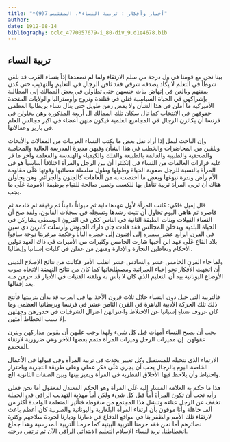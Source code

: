 ```yaml
---
title: "*أخبار وأفكار : تربية النساء*. المقتبس 7(9)"
author: 
date: 1912-08-14
bibliography: oclc_4770057679-i_80-div_9.d1e4678.bib
---
```




##  تربية النساء 


 بينا نحن مع قومنا في ول درجة من سلم الارتقاء ولما لم نصعدها إذاً بنساء الغرب قد بلغن شوطاً في التعلم لا يكاد يصدقه شرقي فقد ثافن الرجال في التعليم والتهذيب حتى كدن يفقنهم وبالغن في إنهاض بنات جنسهن حتى تطاولن في بعض الممالك إلى المطالبة   بإشراكهن في الحياة السياسية فنلن في فنلندة ونروج وأوستراليا والولايات المتحدة الأميركية ما أملن في هذا الشأن ولا يمض زمن طويل حتى ينال نساء بريطانيا العظمى حقوقهن في الانتخاب كما نال سكان تلك الممالك ال  أربعة  المذكورة وهن يحاولن في فرنسا أن يكاثرن الرجال في المجاميع العلمية فيكون منهن أعضاء في اكبر مجالس العلم في باريز وعمالاتها. 

 وإن الباحث ليمل إذا أراد نقل بعض ما يكتب النساء الغربيات من المقالات والأبحاث ويلقين من المحاضرات والخطب في هذا الشأن وفيهن مديرة المدرسة العالية والمحامية والصحفية والطبيبة والعالمة بالطبيعة والفلك والكيمياء والهندسة والمعلمة وآخر ما قر عليه قرارات العالمات من النساء في إنكلترا أن بين الرجل والمرأة اختلافاً أساسياً هو في المرأة بالنسبة للرجل صعوبة الحياة وطولها وطول سلسلة مصائبها وقوتها عَلَى مقاومة الأم راض وندرة نبوغها وبعض ما اختصت به من العاهات كالجنون والجرائم. وهن يحاولن هناك أن تربى المرأة تربية تتأهل بها للكسب وتصير صالحة للقيام بوظيفة الأمومة عَلَى ما يجب. 

 قال إميل فاكي: كانت المرأة لأول عهدها دابة ثم حيواناً داجناً ثم رقيقة ثم خادمة ثم قاصرة ثم هاهي اليوم تحاول أن تثبت رشدها وتسجله في سجلات القانون. ولقد صح أن النساء النبيلات وبنات الطبقة الثانية في الناس ككن في القرون الوسطى يشاركن في الحياة البلدية ويدخلن المجالس فقد قادت جان دارك الجيوش وأرسلت كاترين دي سين في القرن الرابع  عشر  سفيرة إلى أفنيون إلى حضرة البابا وحكمة مرغريتا دوجة سافوا بلاد القاع عَلَى عهد ابن أخيها شارت الخامس وكثيرات من الأميرات في ذاك العهد تولين الأحكام وتعاطين التجارة والإدارة ومنهن من عملن في كليات إسبانيا وإيطاليا. 

 ولما جاء القرن الخامس  عشر  والسادس  عشر  انقلب الأمر فكانت من نتائج الإصلاح الديني أن اتجهت الأفكار نحو إحياء العبرانية ومصطلحاتها كما كان من نتائج النهضة الاتجاه صوب الأوضاع اليونانية بيد أن التعليم الذي كان لا بأس به ويلقنه الفتيات في الأديار قد حرمن منه بعد إقفالها. 

 فالتربية التي حيل دون النساء خلال  ثلاث  قرون الأخذ بها في الغرب قد بدأن بتربيتها   فأنتج ذلك تلك الحركة الأدبية الباهرة في القرن الثامن  عشر  في فرنسا وبريطانيا العظمى وما كان عزوف نساءِ إسبانيا عن الاختلاط واعتزالهن اعتزال الشرقيات في خدورهن وجهلهن إلا سبب انحطاط أمتهن. 

 يجب أن يصبح النساء أمهات قبل كل شيء ولهذا وجب عليهن أن يقوين مداركهن وينرن عقولهن. إن مميزات الرجل وميزات المرأة متمم بعضها للآخر وهي ضرورية لارتقاء المجتمع. 

 الارتقاء الذي نتخيله للمستقبل وكل تغيير يحدث في تربية المرأة وفي قبولها في الأعمال الخاصة اليوم بالرجال يجب أن يجري عَلَى فكر عملي وعلى طريقة التجربة وباحتراز واحتياط وأن يلاحظ فيها الأخلاق الفطرية في المرأة ويميز بينها وبين الصفات الثانوية الخ. 

 هذا ما حكم به العلامة المشار إليه عَلَى المرأة وهو الحكم المعتدل لمعقول أما نحن فعلى رأيه تحب أن تكون المرأة أماً قبل كل شيء ولكن أماً مهذبة التهذيب الراقي في الجملة تخفف عن الرجل عناءه وتنشل هذا المجتمع من سقوطه فتأثير المتعلمة الواحدة أكثر من  ألف  جاهلة وأنا موقون بأن ارتقاء المرأة البلغارية واليونانية والصربية كان أعظم باعث لارتقاء تلك الأمم والظفر بنا في مواقع الدفاع عن ذمارنا وديارنا لجودة سلاحهم وكثرة نصائرهم أما نحن فقد حرمنا التربية البيتية كما حرمنا التربية المدرسية وهذا جماع انحطاطنا. نريد لنساء الإسلام التعليم الابتدائي الراقي الآن ثم ترتقي درجته. 
